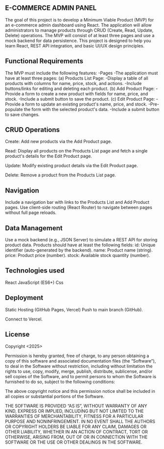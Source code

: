 ## E-COMMERCE ADMIN PANEL

The goal of this project is to develop a Minimum Viable Product (MVP) for an e-commerce admin dashboard using React. The application will allow administrators to manage products through CRUD (Create, Read, Update, Delete) operations. The MVP will consist of at least three pages and use a mock backend for data persistence. This project is designed to help you learn React, REST API integration, and basic UI/UX design principles.

## Functional Requirements
The MVP must include the following features:
-Pages
-The application must have at least three pages:
(a) Products List Page:
-Display a table of all products with columns for name, price, stock, and actions.
-Include buttons/links for editing and deleting each product.
(b) Add Product Page:
-Provide a form to create a new product with fields for name, price, and stock.
-Include a submit button to save the product.
(c) Edit Product Page:
-Provide a form to update an existing product's name, price, and stock.
-Pre-populate the form with the selected product's data.
-Include a submit button to save changes.

## CRUD Operations
Create: Add new products via the Add Product page.

Read: Display all products on the Products List page and fetch a single product's details for the Edit Product page.

Update: Modify existing product details via the Edit Product page.

Delete: Remove a product from the Products List page.

## Navigation
Include a navigation bar with links to the Products List and Add Product pages.
Use client-side routing (React Router) to navigate between pages without full page reloads.

## Data Management
Use a mock backend (e.g., JSON Server) to simulate a REST API for storing product data.
Products should have at least the following fields:
id: Unique identifier (auto-generated by the backend).
name: Product name (string).
price: Product price (number).
stock: Available stock quantity (number).

## Technologies used
React JavaScript (ES6+) Css

## Deployment
Static Hosting (GitHub Pages, Vercel) Push to main branch (GitHub).

Connect to Vercel.

## License
Copyright <2025>

Permission is hereby granted, free of charge, to any person obtaining a copy of this software and associated documentation files (the “Software”), to deal in the Software without restriction, including without limitation the rights to use, copy, modify, merge, publish, distribute, sublicense, and/or sell copies of the Software, and to permit persons to whom the Software is furnished to do so, subject to the following conditions:

The above copyright notice and this permission notice shall be included in all copies or substantial portions of the Software.

THE SOFTWARE IS PROVIDED “AS IS”, WITHOUT WARRANTY OF ANY KIND, EXPRESS OR IMPLIED, INCLUDING BUT NOT LIMITED TO THE WARRANTIES OF MERCHANTABILITY, FITNESS FOR A PARTICULAR PURPOSE AND NONINFRINGEMENT. IN NO EVENT SHALL THE AUTHORS OR COPYRIGHT HOLDERS BE LIABLE FOR ANY CLAIM, DAMAGES OR OTHER LIABILITY, WHETHER IN AN ACTION OF CONTRACT, TORT OR OTHERWISE, ARISING FROM, OUT OF OR IN CONNECTION WITH THE SOFTWARE OR THE USE OR OTHER DEALINGS IN THE SOFTWARE.

